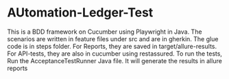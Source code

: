 # AUtomation-Ledger-Test
This is a BDD framework on Cucumber using Playwright in Java. The scenarios are written in feature files under src and are in gherkin. The glue code is in steps folder. 
For Reports, they are saved in target/allure-results. 
For API-tests, they are also in  cucumber using restassured.
To run the tests, Run the AcceptanceTestRunner Java file. It will generate the results in allure reports
